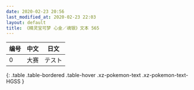 ```yaml
---
date: 2020-02-23 20:56
last_modified_at: 2020-02-23 22:03
layout: default
title: 《精灵宝可梦 心金／魂银》文本 565
---
```

| 编号 | 中文 | 日文 |
| ---- | ---- | ---- |
| 0 | 大赛 | テスト |
{: .table .table-bordered .table-hover .xz-pokemon-text .xz-pokemon-text-HGSS }